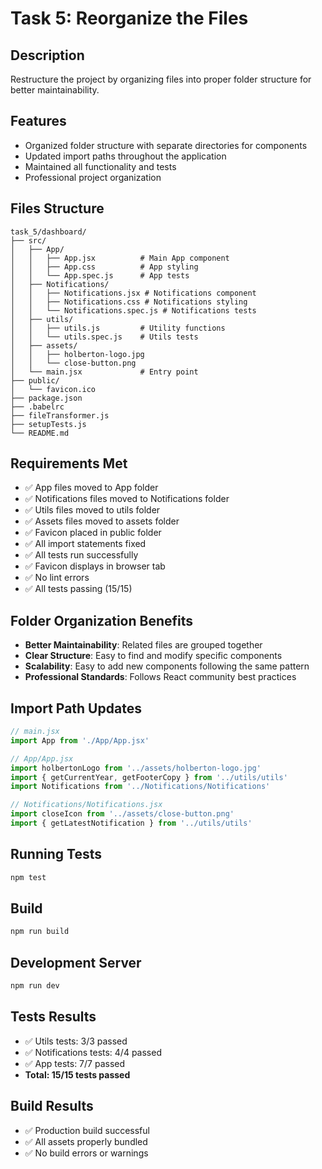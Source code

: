 # Task 5: Reorganize the Files

## Description
Restructure the project by organizing files into proper folder structure for better maintainability.

## Features
- Organized folder structure with separate directories for components
- Updated import paths throughout the application
- Maintained all functionality and tests
- Professional project organization

## Files Structure
```
task_5/dashboard/
├── src/
│   ├── App/
│   │   ├── App.jsx          # Main App component
│   │   ├── App.css          # App styling
│   │   └── App.spec.js      # App tests
│   ├── Notifications/
│   │   ├── Notifications.jsx # Notifications component
│   │   ├── Notifications.css # Notifications styling
│   │   └── Notifications.spec.js # Notifications tests
│   ├── utils/
│   │   ├── utils.js         # Utility functions
│   │   └── utils.spec.js    # Utils tests
│   ├── assets/
│   │   ├── holberton-logo.jpg
│   │   └── close-button.png
│   └── main.jsx             # Entry point
├── public/
│   └── favicon.ico
├── package.json
├── .babelrc
├── fileTransformer.js
├── setupTests.js
└── README.md
```

## Requirements Met
- ✅ App files moved to App folder
- ✅ Notifications files moved to Notifications folder
- ✅ Utils files moved to utils folder
- ✅ Assets files moved to assets folder
- ✅ Favicon placed in public folder
- ✅ All import statements fixed
- ✅ All tests run successfully
- ✅ Favicon displays in browser tab
- ✅ No lint errors
- ✅ All tests passing (15/15)

## Folder Organization Benefits
- **Better Maintainability**: Related files are grouped together
- **Clear Structure**: Easy to find and modify specific components
- **Scalability**: Easy to add new components following the same pattern
- **Professional Standards**: Follows React community best practices

## Import Path Updates
```javascript
// main.jsx
import App from './App/App.jsx'

// App/App.jsx
import holbertonLogo from '../assets/holberton-logo.jpg'
import { getCurrentYear, getFooterCopy } from '../utils/utils'
import Notifications from '../Notifications/Notifications'

// Notifications/Notifications.jsx
import closeIcon from '../assets/close-button.png'
import { getLatestNotification } from '../utils/utils'
```

## Running Tests
```bash
npm test
```

## Build
```bash
npm run build
```

## Development Server
```bash
npm run dev
```

## Tests Results
- ✅ Utils tests: 3/3 passed
- ✅ Notifications tests: 4/4 passed  
- ✅ App tests: 7/7 passed
- **Total: 15/15 tests passed**

## Build Results
- ✅ Production build successful
- ✅ All assets properly bundled
- ✅ No build errors or warnings